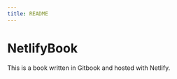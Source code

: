 ```yaml
---
title: README
---
```


# NetlifyBook

This is a book written in Gitbook and hosted with Netlify.
 